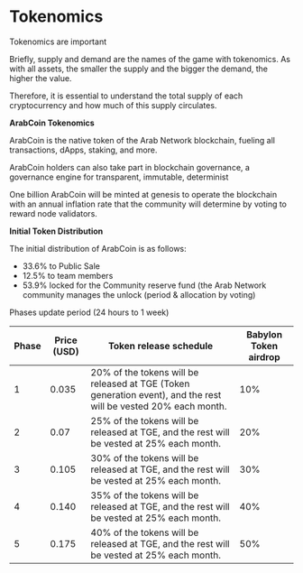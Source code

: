 # Tokenomics

Tokenomics are important&#x20;

Briefly, supply and demand are the names of the game with tokenomics. As with all assets, the smaller the supply and the bigger the demand, the higher the value.

Therefore, it is essential to understand the total supply of each cryptocurrency and how much of this supply circulates.

**ArabCoin Tokenomics**

ArabCoin is the native token of the Arab Network blockchain, fueling all transactions, dApps, staking, and more.

ArabCoin holders can also take part in blockchain governance, a governance engine for transparent, immutable, determinist

One billion ArabCoin will be minted at genesis to operate the blockchain with an annual inflation rate that the community will determine by voting to reward node validators.

&#x20;

**Initial Token Distribution**

The initial distribution of ArabCoin is as follows:

* 33.6% to Public Sale
* 12.5% to team members
* 53.9% locked for the Community reserve fund (the Arab Network community manages the unlock (period & allocation by voting)

Phases update period (24 hours to 1 week)



| Phase | Price (USD) | Token release schedule                                                                                          | Babylon Token airdrop |
| ----- | ----------- | --------------------------------------------------------------------------------------------------------------- | --------------------- |
| 1     | 0.035       | 20% of the tokens will be released at TGE (Token generation event), and the rest will be vested 20% each month. | 10%                   |
| 2     | 0.07        | 25% of the tokens will be released at TGE, and the rest will be vested at 25% each month.                       | 20%                   |
| 3     | 0.105       | 30% of the tokens will be released at TGE, and the rest will be vested at 25% each month.                       | 30%                   |
| 4     | 0.140       | 35% of the tokens will be released at TGE, and the rest will be vested at 25% each month.                       | 40%                   |
| 5     | 0.175       | 40% of the tokens will be released at TGE, and the rest will be vested at 25% each month.                       | 50%                   |
